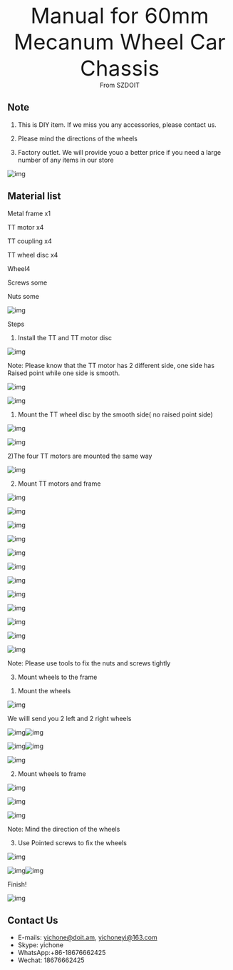 <center><font size=10> Manual for 60mm Mecanum Wheel Car Chassis </center></font>
<center> From SZDOIT</center>

## Note

1. This is DIY item. If we miss you any accessories, please contact us.

2. Please mind the directions of the wheels

3. Factory outlet. We will provide youo a better price if you need a large number of any items in our store

![img](wps1.jpg) 

## Material list

Metal frame          x1

TT motor               x4

TT coupling           x4

TT wheel disc x4

Wheel4

Screws some

Nuts some

 

![img](wps2.jpg) 

 

 

Steps

1. Install the TT and TT motor disc

![img](wps3.jpg) 

Note: Please know that the TT motor has 2 different side, one side has Raised point while one side is smooth.

![img](wps4.jpg) 

![img](wps5.jpg) 

1) Mount the TT wheel disc by the smooth side( no raised point side)

![img](wps6.jpg) 

 

![img](wps7.jpg) 

2)The four TT motors are mounted the same way

![img](wps8.jpg) 

2. Mount TT motors and frame

![img](wps9.jpg) 

![img](wps10.jpg) 

![img](wps11.jpg) 

![img](wps12.jpg) 

![img](wps13.jpg) 

![img](wps14.jpg) 

 

![img](wps15.jpg) 

![img](wps16.jpg) 

![img](wps17.jpg) 

![img](wps18.jpg) 

![img](wps19.jpg) 

![img](wps20.jpg) 

Note: Please use tools to fix the nuts and screws tightly

3. Mount wheels to the frame

1) Mount the wheels

![img](wps21.jpg) 

We willl send you 2 left and 2 right wheels

![img](wps22.jpg)![img](wps23.jpg) 

![img](wps24.jpg)![img](wps25.jpg) 

 

![img](wps26.jpg) 

2) Mount wheels to frame

![img](wps27.jpg) 

![img](wps28.jpg) 

![img](wps29.jpg) 

Note: Mind the direction of the wheels

3) Use Pointed screws to fix the wheels

![img](wps30.jpg) 

![img](wps31.jpg)![img](wps32.jpg) 

Finish!

![img](wps33.jpg) 



## Contact Us

- E-mails: [yichone@doit.am](mailto:yichone@doit.am), [yichoneyi@163.com](mailto:yichoneyi@163.com)
- Skype: yichone
- WhatsApp:+86-18676662425
- Wechat: 18676662425

